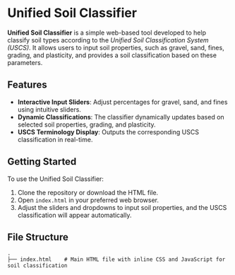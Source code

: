 # Unified Soil Classifier

**Unified Soil Classifier** is a simple web-based tool developed to help classify soil types according to the *Unified Soil Classification System (USCS)*. It allows users to input soil properties, such as gravel, sand, fines, grading, and plasticity, and provides a soil classification based on these parameters.

## Features
- **Interactive Input Sliders**: Adjust percentages for gravel, sand, and fines using intuitive sliders.
- **Dynamic Classifications**: The classifier dynamically updates based on selected soil properties, grading, and plasticity.
- **USCS Terminology Display**: Outputs the corresponding USCS classification in real-time.

## Getting Started
To use the Unified Soil Classifier:
1. Clone the repository or download the HTML file.
2. Open `index.html` in your preferred web browser.
3. Adjust the sliders and dropdowns to input soil properties, and the USCS classification will appear automatically.

## File Structure

```plaintext
.
├── index.html    # Main HTML file with inline CSS and JavaScript for soil classification
